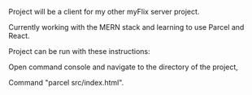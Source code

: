 Project will be a client for my other myFlix server project.

Currently working with the MERN stack and learning to use Parcel and React.

Project can be run with these instructions:

Open command console and navigate to the directory of the project,

Command "parcel src/index.html".
